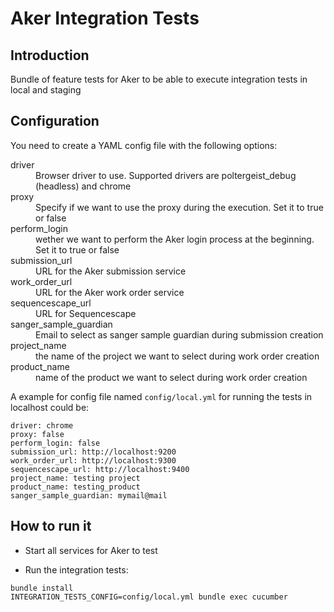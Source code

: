# Aker Integration Tests

## Introduction

Bundle of feature tests for Aker to be able to execute integration tests in local and staging

## Configuration

You need to create a YAML config file with the following options:

<dl>
<dt>driver</dt> <dd>Browser driver to use. Supported drivers are poltergeist_debug (headless) and chrome</dd>
<dt>proxy</dt> <dd>Specify if we want to use the proxy during the execution. Set it to true or false</dd>
<dt>perform_login</dt> <dd>wether we want to perform the Aker login process at the beginning. Set it to true or false</dd>
<dt>submission_url</dt> <dd>URL for the Aker submission service</dd>
<dt>work_order_url</dt> <dd>URL for the Aker work order service</dd>
<dt>sequencescape_url</dt> <dd>URL for Sequencescape</dd>
<dt>sanger_sample_guardian</dt> <dd>Email to select as sanger sample guardian during submission creation</dd>
<dt>project_name</dt> <dd>the name of the project we want to select during work order creation</dd>
<dt>product_name</dt> <dd>name of the product we want to select during work order creation</dd>
</dl>

A example for config file named `config/local.yml` for running the tests in localhost could be:

```
driver: chrome
proxy: false
perform_login: false
submission_url: http://localhost:9200
work_order_url: http://localhost:9300
sequencescape_url: http://localhost:9400
project_name: testing project
product_name: testing_product
sanger_sample_guardian: mymail@mail
```

## How to run it

* Start all services for Aker to test

* Run the integration tests:

```
bundle install
INTEGRATION_TESTS_CONFIG=config/local.yml bundle exec cucumber 
```
